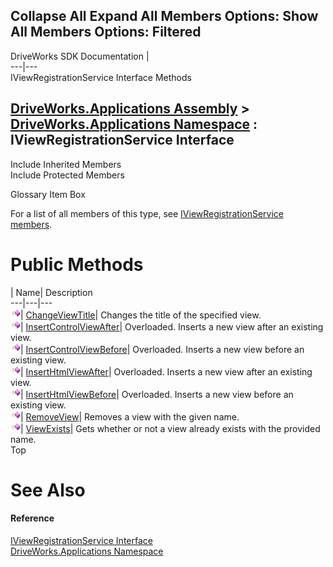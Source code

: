 Collapse All Expand All Members Options: Show All  Members Options: Filtered   
---  
DriveWorks SDK Documentation  |   
---|---  
IViewRegistrationService Interface Methods   
  
[DriveWorks.Applications Assembly](topic13.md) > [DriveWorks.Applications Namespace](topic16.md) : IViewRegistrationService Interface  
---  
  
Include Inherited Members    
Include Protected Members    


Glossary Item Box

For a list of all members of this type, see [IViewRegistrationService members](topic579.md).

# Public Methods

| Name| Description  
---|---|---  
![ Method](dotnetimages/Method.gif)| [ChangeViewTitle](topic583.md)| Changes the title of the specified view.   
![ Method](dotnetimages/Method.gif)| [InsertControlViewAfter](topic584.md)| Overloaded. Inserts a new view after an existing view.   
![ Method](dotnetimages/Method.gif)| [InsertControlViewBefore](topic587.md)| Overloaded. Inserts a new view before an existing view.   
![ Method](dotnetimages/Method.gif)| [InsertHtmlViewAfter](topic590.md)| Overloaded. Inserts a new view after an existing view.   
![ Method](dotnetimages/Method.gif)| [InsertHtmlViewBefore](topic593.md)| Overloaded. Inserts a new view before an existing view.   
![ Method](dotnetimages/Method.gif)| [RemoveView](topic596.md)| Removes a view with the given name.   
![ Method](dotnetimages/Method.gif)| [ViewExists](topic597.md)| Gets whether or not a view already exists with the provided name.   
Top

# See Also

#### Reference

[IViewRegistrationService Interface](topic578.md)   
[DriveWorks.Applications Namespace](topic16.md)


